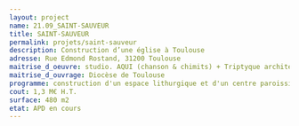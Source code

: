 ```yaml
---
layout: project
name: 21.09_SAINT-SAUVEUR
title: SAINT-SAUVEUR
permalink: projets/saint-sauveur
description: Construction d’une église à Toulouse
adresse: Rue Edmond Rostand, 31200 Toulouse
maitrise_d_oeuvre: studio. AQUI (chanson & chimits) + Triptyque architectes
maitrise_d_ouvrage: Diocèse de Toulouse
programme: construction d'un espace lithurgique et d'un centre paroissiale
cout: 1,3 M€ H.T.
surface: 480 m2
etat: APD en cours
---
```

